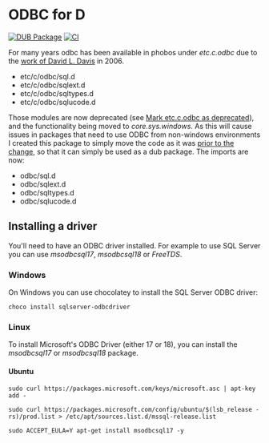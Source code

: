 ODBC for D
==========

[![DUB Package](https://img.shields.io/dub/v/odbc.svg)](https://code.dlang.org/packages/odbc) [![CI](https://github.com/SingingBush/odbc/actions/workflows/dub.yml/badge.svg)](https://github.com/SingingBush/odbc/actions/workflows/dub.yml)

For many years odbc has been available in phobos under *etc.c.odbc* due to the [work of David L. Davis](https://spottedtiger.tripod.com/D_Language/D_Support_Projects_XP.html) in 2006.

 - etc/c/odbc/sql.d
 - etc/c/odbc/sqlext.d
 - etc/c/odbc/sqltypes.d
 - etc/c/odbc/sqlucode.d

Those modules are now deprecated (see [Mark etc.c.odbc as deprecated](https://github.com/dlang/phobos/commit/88fd21e7368e8e2158a6ac75d43587c77886d6dd)), and the functionality being moved to *core.sys.windows*. As this will cause issues in packages that need to use ODBC from non-windows environments I created this package to simply move the code as it was [prior to the change](https://github.com/dlang/phobos/tree/d548e8830aee86c024faf3279dd8d7e35d26aae8/etc/c/odbc), so that it can simply be used as a dub package. The imports are now:

 - odbc/sql.d
 - odbc/sqlext.d
 - odbc/sqltypes.d
 - odbc/sqlucode.d

## Installing a driver

You'll need to have an ODBC driver installed. For example to use SQL Server you can use _msodbcsql17_, _msodbcsql18_ or _FreeTDS_.

### Windows

On Windows you can use chocolatey to install the SQL Server ODBC driver:

```
choco install sqlserver-odbcdriver
```

### Linux

To install Microsoft's ODBC Driver (either 17 or 18), you can install the _msodbcsql17_ or _msodbcsql18_ package. 

#### Ubuntu

```
sudo curl https://packages.microsoft.com/keys/microsoft.asc | apt-key add -

sudo curl https://packages.microsoft.com/config/ubuntu/$(lsb_release -rs)/prod.list > /etc/apt/sources.list.d/mssql-release.list

sudo ACCEPT_EULA=Y apt-get install msodbcsql17 -y
```